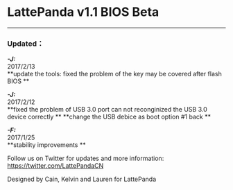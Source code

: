 # LattePanda v1.1 BIOS Beta

------

### Updated：

***-J:***  
2017/2/13  
**update the tools: fixed the problem of the key may be covered after flash BIOS **  

***-J:***   
2017/2/12  
**fixed the problem of USB 3.0 port can not reconginized the USB 3.0 device correctly ** 
**change the USB debice as boot option #1 back **   

***-F:***  
2017/1/25  
**stability improvements **  



Follow us on Twitter for updates and more information: https://twitter.com/LattePandaCN

Designed by Cain, Kelvin and Lauren for LattePanda